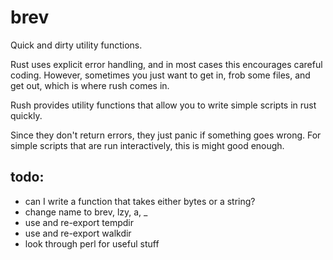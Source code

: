 # brev

Quick and dirty utility functions.

Rust uses explicit error handling, and in most cases this encourages careful coding. However, sometimes you just want to get in, frob some files, and get out, which is where rush comes in.

Rush provides utility functions that allow you to write simple scripts in rust quickly.

Since they don't return errors, they just panic if something goes wrong. For simple scripts that are run interactively, this is might good enough.

## todo:

- can I write a function that takes either bytes or a string?
- change name to brev, lzy, a, _
- use and re-export tempdir
- use and re-export walkdir
- look through perl for useful stuff
